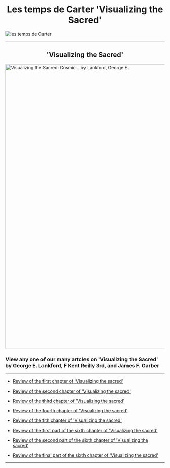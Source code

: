 <h1>Les temps de Carter 'Visualizing the Sacred'</h1>
<img src="https://github.com/LeCarterTimes/LeCarterTimes.github.io/assets/149635328/7b91fa1d-1296-44d6-b7f4-f6cb2957cb00" alt="les temps de Carter"/>
<hr>

<h2>'Visualizing the Sacred'</h2>

<img src="https://m.media-amazon.com/images/I/81naU3CK8pL._AC_UF1000,1000_QL80_.jpg" alt="Visualizing the Sacred: Cosmic... by Lankford, George E." height="900" width="2000"/>
 <h3>View any one of our many artcles on 'Visualizing the Sacred' by George E. Lankford, F Kent Reilly 3rd, and James F. Garber</h3>

<hr>

- [Review of the first chapter of 'Visualizing the sacred'](https://lecartertimes.github.io/Ar:Vts:One.html)

- [Review of the second chapter of 'Visualizing the sacred'](https://lecartertimes.github.io/Ar:Vts:Two.html)

- [Review of the third chapter of 'Visualizing the sacred'](https://lecartertimes.github.io/Ar:Vts:Three.html)

- [Review of the fourth chapter of 'Visualizing the sacred'](https://lecartertimes.github.io/Ar:Vts:Four.html)

- [Review of the fith chapter of 'Visualizing the sacred'](https://lecartertimes.github.io/Ar:Vts:Five.html)

- [Review of the first part of the sixth chapter of 'Visualizing the sacred'](https://lecartertimes.github.io/Ar:Vts:HalfSix.html)

- [Review of the second part of the sixth chapter of 'Visualizing the sacred'](https://lecartertimes.github.io/Ar:Vts:TwoThirdsSix.html)

- [Review of the final part of the sixth chapter of 'Visualizing the sacred'](https://lecartertimes.github.io/Ar:Vts:FinalSix.html)

<hr>

<style>

h2 {

text-align: center;

}
 h1 {

text-align: center;

}
</style>
